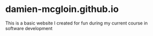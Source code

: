 # damien-mcgloin.github.io
This is a basic website I created for fun during my current course in software development
